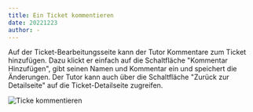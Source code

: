 ```yaml
---
title: Ein Ticket kommentieren 
date: 20221223
author: -
---
```


Auf der Ticket-Bearbeitungsseite kann der Tutor Kommentare zum Ticket
hinzufügen. Dazu klickt er einfach auf die Schaltfläche "Kommentar Hinzufügen",
gibt seinen Namen und Kommentar ein und speichert die Änderungen. Der Tutor
kann auch über die Schaltfläche "Zurück zur Detailseite" auf die
Ticket-Detailseite zugreifen. 

 
![Ticke kommentieren](ticket_kommentieren.png)

